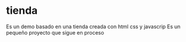 # tienda
Es un demo basado en una tienda creada con html css y javascrip
Es un pequeño proyecto que sigue en proceso
